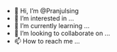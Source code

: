 - 👋 Hi, I’m @Pranjulsing
- 👀 I’m interested in ...
- 🌱 I’m currently learning ...
- 💞️ I’m looking to collaborate on ...
- 📫 How to reach me ...

<!---
Pranjulsing/Pranjulsing is a ✨ special ✨ repository because its `README.md` (this file) appears on your GitHub profile.
You can click the Preview link to take a look at your changes.
--->
